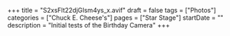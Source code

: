 +++
title = "S2xsFlt22djGIsm4ys_x.avif"
draft = false
tags = ["Photos"]
categories = ["Chuck E. Cheese's"]
pages = ["Star Stage"]
startDate = ""
description = "Initial tests of the Birthday Camera"
+++
